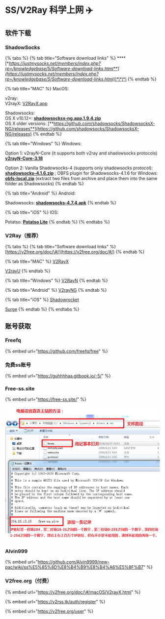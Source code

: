 # SS/V2Ray 科学上网 ✈️

## 软件下载

### ShadowSocks

{% tabs %}
{% tab title="Software download links" %}
\*\*\*\*[**https://justmysocks.net/members/index.php?rp=/knowledgebase/5/Software-download-links.html**](https://justmysocks.net/members/index.php?rp=/knowledgebase/5/Software-download-links.html)\*\*\*\*
{% endtab %}

{% tab title="MAC" %}
MacOS:

v2ray:  
V2rayX: [V2RayX.app](https://justmysocks.net/members/dist/V2RayX.app.zip)

Shadowsocks:  
OS X v10.12+: [**shadowsocksx-ng.app.1.9.4.zip**](https://justmysocks.net/members/dist/osx-shadowsocksx-ng.app.1.9.4.zip)  
OS X older versions: [**https://github.com/shadowsocks/ShadowsocksX-NG/releases**](https://github.com/shadowsocks/ShadowsocksX-NG/releases)
{% endtab %}

{% tab title="Windows" %}
Windows:

Option 1: v2rayN-Core \(it supports both v2ray and shadowsocks protocols\) [**v2rayN-Core-3.18**](https://justmysocks.net/members/dist/v2rayn-core-3.18.zip)

Option 2: Vanilla Shadowsocks-4 \(supports only shadowsocks protocol\): [**shadowsocks-4.1.6.zip**](https://justmysocks.net/members/dist/windows-shadowsocks-4.1.6.zip) ; OBFS plugin for Shadowsocks-4.1.6 for Windows: [**obfs-local.zip**](https://justmysocks.net/members/dist/obfs-local.zip) \(extract two files from archive and place them into the same folder as Shadowsocks\)
{% endtab %}

{% tab title="Android" %}
Android:

Shadowsocks: [**shadowsocks-4.7.4.apk**](https://justmysocks.net/members/dist/com.github.shadowsocks-4.7.4.apk)
{% endtab %}

{% tab title="iOS" %}
IOS:

Potatso: [**Potatso Lite**](https://apps.apple.com/us/app/potatso-lite/id1239860606)
{% endtab %}
{% endtabs %}

### V2Ray（推荐）

{% tabs %}
{% tab title="Software download links" %}
[https://v2free.org/doc/\#/](https://v2free.org/doc/#/)
{% endtab %}

{% tab title="MAC" %}
[V2RayX](https://github.com/Cenmrev/V2RayX/releases)

[V2rayU](https://github.com/yanue/V2rayU/releases)
{% endtab %}

{% tab title="Windows" %}
[V2RayN](https://github.com/2dust/v2rayN/releases/download/4.20/v2rayN-Core.zip)
{% endtab %}

{% tab title="Android" %}
[V2rayNG](https://github.com/2dust/v2rayNG/releases)
{% endtab %}

{% tab title="iOS" %}
[Shadowrocket](https://apps.apple.com/us/app/shadowrocket/id932747118)

[Surge](https://apps.apple.com/us/app/surge-4/id1442620678)
{% endtab %}
{% endtabs %}

## 账号获取

### Freefq

{% embed url="https://github.com/freefq/free" %}

### 免费ss账号

{% embed url="https://guhhhhaa.gitbook.io/-5/" %}

### Free-ss.site

{% embed url="https://free-ss.site/" %}

![](../.gitbook/assets/direct_access.png)

### Alvin999

{% embed url="https://github.com/Alvin9999/new-pac/wiki/ss%E5%85%8D%E8%B4%B9%E8%B4%A6%E5%8F%B7" %}

### V2free.org（付费）

{% embed url="https://v2free.org/doc/\#/macOS/V2rayX.html" %}

{% embed url="https://v2rss.tk/auth/register" %}

{% embed url="https://v2free.org/user" %}

